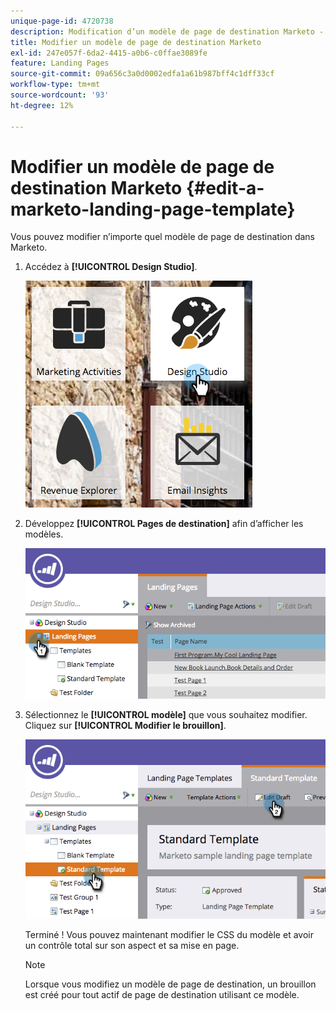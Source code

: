 ```yaml
---
unique-page-id: 4720738
description: Modification d’un modèle de page de destination Marketo - Documents Marketo - Documentation du produit
title: Modifier un modèle de page de destination Marketo
exl-id: 247e057f-6da2-4415-a0b6-c0ffae3089fe
feature: Landing Pages
source-git-commit: 09a656c3a0d0002edfa1a61b987bff4c1dff33cf
workflow-type: tm+mt
source-wordcount: '93'
ht-degree: 12%

---
```


# Modifier un modèle de page de destination Marketo {#edit-a-marketo-landing-page-template}

Vous pouvez modifier n’importe quel modèle de page de destination dans Marketo.

1. Accédez à **[!UICONTROL Design Studio]**.

   ![](assets/designstudio.png)

1. Développez **[!UICONTROL Pages de destination]** afin d’afficher les modèles.

   ![](assets/image2015-5-21-12-3a40-3a3.png)

1. Sélectionnez le **[!UICONTROL modèle]** que vous souhaitez modifier. Cliquez sur **[!UICONTROL Modifier le brouillon]**.

   ![](assets/image2015-5-21-12-3a37-3a54.png)

   Terminé ! Vous pouvez maintenant modifier le CSS du modèle et avoir un contrôle total sur son aspect et sa mise en page.

   >[!NOTE]
   >
   >Lorsque vous modifiez un modèle de page de destination, un brouillon est créé pour tout actif de page de destination utilisant ce modèle.
